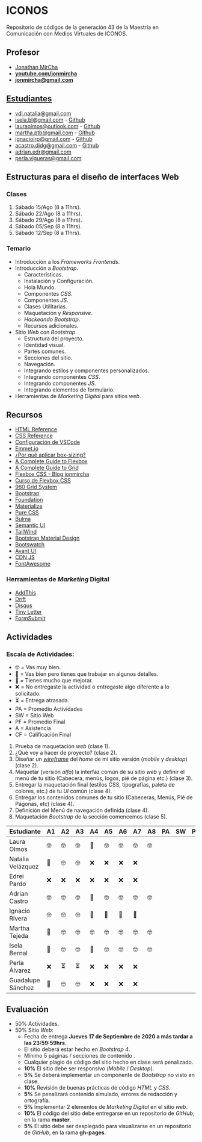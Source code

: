 # ICONOS

Repositorio de códigos de la generación 43 de la Maestría en Comunicación con Medios Virtuales de ICONOS.

## Profesor

- [Jonathan MirCha](http://jonmircha.com)
- **[youtube.com/jonmircha](https://youtube.com/jonmircha)**
- **[jonmircha@gmail.com](mailto:jonmircha@gmail.com)**

## [Estudiantes](https://docs.google.com/spreadsheets/d/1nUdUS1biBlY7-ZndOMcHlL5KbuRJFHb5w2wtwmuHFuU/edit?ts=5f37db52#gid=1890464159)

- vdl.natalia@gmail.com
- isela.bl@gmail.com - [Github](https://github.com/IselaBL)
- lauraolmos@outlook.com - [Github](https://github.com/lauraolmos)
- martha.ptb@gmail.com - [Github](https://github.com/MarthaPtb/)
- ignaciojrp@gmail.com - [Github](https://github.com/nachorp)
- acastro.didg@gmail.com - [Github](https://github.com/AdrianCastro21)
- adrian.edr@gmail.com
- perla.vigueras@gmail.com

## Estructuras para el diseño de interfaces Web

### Clases

1. Sábado 15/Ago (8 a 11hrs).
1. Sábado 22/Ago (8 a 11hrs).
1. Sábado 29/Ago (8 a 11hrs).
1. Sábado 05/Sep (8 a 11hrs).
1. Sábado 12/Sep (8 a 11hrs).

### Temario

- Introducción a los _Frameworks Frontends_.
- Introducción a _Bootstrap_.
  - Características.
  - Instalación y Configuración.
  - Hola Mundo.
  - Componentes _CSS_.
  - Componentes _JS_.
  - Clases Utilitarias.
  - Maquetación y _Responsive_.
  - _Hackeando Bootstrap_.
  - Recursos adicionales.
- Sitio _Web_ con _Bootstrap_.
  - Estructura del proyecto.
  - Identidad visual.
  - Partes comunes.
  - Secciones del sitio.
  - Navegación.
  - Integrando estilos y componentes personalizados.
  - Integrando componentes _CSS_.
  - Integrando componentes _JS_.
  - Integrando elementos de formulario.
- Herramientas de _Marketing Digital_ para sitios _web_.

## Recursos

- [HTML Reference](https://htmlreference.io/)
- [CSS Reference](https://cssreference.io/)
- [Configuración de VSCode](https://jonmircha.com/vscode)
- [Emmet.io](https://emmet.io/)
- [¿Por qué aplicar box-sizing?](https://www.paulirish.com/2012/box-sizing-border-box-ftw/)
- [A Complete Guide to Flexbox](https://css-tricks.com/snippets/css/a-guide-to-flexbox/)
- [A Complete Guide to Grid](https://css-tricks.com/snippets/css/complete-guide-grid/)
- [Flexbox CSS - Blog jonmircha](https://jonmircha.com/flexbox)
- [Curso de Flexbox CSS](https://www.youtube.com/playlist?list=PLvq-jIkSeTUbQc3dGsssp8lxAi5npMrys)
- [960 Grid System](https://960.gs/)
- [Bootstrap](https://getbootstrap.com/)
- [Foundation](https://get.foundation/index.html)
- [Materialize](https://materializecss.com/)
- [Pure CSS](https://purecss.io/)
- [Bulma](https://bulma.io/)
- [Semantic UI](https://semantic-ui.com/)
- [TailWind](https://tailwindcss.com/)
- [Bootstrap Material Design](https://mdbootstrap.com/)
- [Bootswatch](https://bootswatch.com/)
- [Avant UI](https://www.avantui.com/)
- [CDN JS](https://cdnjs.cloudflare.com/)
- [FontAwesome](https://fontawesome.com/)

### Herramientas de _Marketing_ Digital

- [AddThis](https://www.addthis.com/)
- [Drift](https://www.drift.com/)
- [Disqus](https://disqus.com/)
- [Tiny Letter](https://tinyletter.com/)
- [FormSubmit](https://formsubmit.co/)

## Actividades

### Escala de Actividades:

- 🤓 = Vas muy bien.
- 🤔 = Vas bien pero tienes que trabajar en algunos detalles.
- 😬 = Tienes mucho que mejorar.
- ❌ = No entregaste la actividad o entregaste algo diferente a lo solicitado.
- ⏳ = Entrega atrasada.
- PA = Promedio Actividades
- SW = Sitio Web
- PF = Promedio Final
- A = Asistencia
- CF = Calificación Final

1. Prueba de maquetación _web_ (clase 1).
1. ¿Qué voy a hacer de proyecto? (clase 2).
1. Diseñar un [_wireframe_](https://jonmircha.com/img/wireframe.jpg) del _home_ de mi sitio versión (_mobile_ y _desktop_) (clase 2).
1. Maquetar (versión _alfa_) la interfaz común de su sitio _web_ y definir el menú de tu sitio (Cabecera, menús, logos, pié de página etc.) (clase 3).
1. Entregar la maquetación final (estilos CSS, tipografías, paleta de colores, etc.) de tu _UI_ común (clase 4).
1. Entregar los contenidos comunes de tu sitio (Cabeceras, Menús, Pié de Págonas, etc) (clase 4).
1. Definición del Menú de navegación definida (clase 4).
1. Maquetación _Bootstrap_ de la sección comencemos (clase 5).

| Estudiante        | A1  | A2  | A3  | A4  | A5  | A6  | A7  | A8  | PA  | SW  | PF  | A   | CF  |
| ----------------- | --- | --- | --- | --- | --- | --- | --- | --- | --- | --- | --- | --- | --- |
| Laura Olmos       | 🤓  | 🤓  | 🤓  | 🤔  | 🤓  | 🤓  | 🤓  | 🤓  |     |     |     |     |     |
| Natalia Velázquez | 🤔  | 🤓  | 🤓  | ❌  | ❌  | ❌  | ❌  |     |     |     |     |     |     |
| Edrei Pardo       | ❌  | ❌  | ❌  | ❌  | ❌  | ❌  | ❌  |     |     |     |     |     |     |
| Adrian Castro     | 🤓  | 🤓  | 🤓  | 🤔  | 🤓  | 🤓  | 🤓  | 🤓  |     |     |     |     |     |
| Ignacio Rivera    | 🤓  | 🤓  | 🤓  | 😬  | 😬  | 😬  | 😬  |     |     |     |     |     |     |
| Martha Tejeda     | 🤔  | 🤓  | 🤓  | 🤓  | 🤓  | 🤓  | 🤓  | 🤓  |     |     |     |     |     |
| Isela Bernal      | 🤔  | 🤓  | 🤓  | 🤔  | 🤓  | 🤓  | 🤓  | 🤓  |     |     |     |     |     |
| Perla Álvarez     | ❌  | ⏳  | ⏳  | ❌  | ❌  | ❌  | ❌  |     |     |     |     |     |     |
| Guadalupe Sánchez | 🤔  | 🤓  | 🤓  | ❌  | ❌  | ❌  | ❌  |     |     |     |     |     |     |

## Evaluación

- 50% Actividades.
- 50% Sitio _Web_:
  - Fecha de entrega **Jueves 17 de Septiembre de 2020 a más tardar a las 23:59:59hrs**.
  - El sitio deberá estar hecho en _Bootstrap 4_.
  - Mínimo 5 páginas / secciones de contenido .
  - Cualquier plagio de código del sitio hecho en clase será penalizado.
  - **10%** El sitio debe ser responsivo (_Mobile_ / _Desktop_).
  - **5%** Se deberá implementar un componente de _Bootstrap_ no visto en clase.
  - **10%** Revisión de buenas prácticas de código _HTML_ y _CSS_.
  - **5%** Se penalizará contenido simulado, errores de redacción y ortografía.
  - **5%** Implementar 2 elementos de _Marketing Digital_ en el sitio _web_.
  - **10%** El código del sitio debe entregarse en un repositorio de _GitHub_, en la rama **master**.
  - **5%** El sitio debe ser desplegado para visualizarse en un repositorio de _GitHub_, en la rama **gh-pages**.
